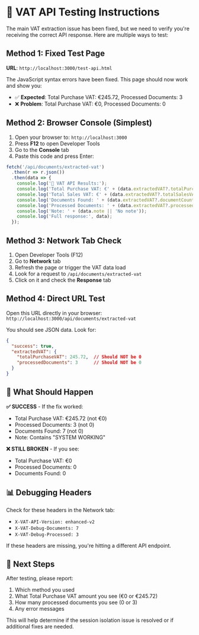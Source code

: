 # 🧪 VAT API Testing Instructions

The main VAT extraction issue has been fixed, but we need to verify you're receiving the correct API response. Here are multiple ways to test:

## Method 1: Fixed Test Page
**URL**: `http://localhost:3000/test-api.html`

The JavaScript syntax errors have been fixed. This page should now work and show you:
- ✅ **Expected**: Total Purchase VAT: €245.72, Processed Documents: 3
- ❌ **Problem**: Total Purchase VAT: €0, Processed Documents: 0

## Method 2: Browser Console (Simplest)
1. Open your browser to: `http://localhost:3000`
2. Press **F12** to open Developer Tools
3. Go to the **Console** tab
4. Paste this code and press Enter:

```javascript
fetch('/api/documents/extracted-vat')
  .then(r => r.json())
  .then(data => {
    console.log('🎯 VAT API Results:');
    console.log('Total Purchase VAT: €' + (data.extractedVAT?.totalPurchaseVAT || 0));
    console.log('Total Sales VAT: €' + (data.extractedVAT?.totalSalesVAT || 0));
    console.log('Documents Found: ' + (data.extractedVAT?.documentCount || 0));
    console.log('Processed Documents: ' + (data.extractedVAT?.processedDocuments || 0));
    console.log('Note: ' + (data.note || 'No note'));
    console.log('Full response:', data);
  });
```

## Method 3: Network Tab Check
1. Open Developer Tools (F12)
2. Go to **Network** tab
3. Refresh the page or trigger the VAT data load
4. Look for a request to `/api/documents/extracted-vat`
5. Click on it and check the **Response** tab

## Method 4: Direct URL Test
Open this URL directly in your browser:
`http://localhost:3000/api/documents/extracted-vat`

You should see JSON data. Look for:
```json
{
  "success": true,
  "extractedVAT": {
    "totalPurchaseVAT": 245.72,  // Should NOT be 0
    "processedDocuments": 3      // Should NOT be 0
  }
}
```

## 🎯 What Should Happen

**✅ SUCCESS** - If the fix worked:
- Total Purchase VAT: €245.72 (not €0)
- Processed Documents: 3 (not 0)
- Documents Found: 7 (not 0)
- Note: Contains "SYSTEM WORKING"

**❌ STILL BROKEN** - If you see:
- Total Purchase VAT: €0
- Processed Documents: 0
- Documents Found: 0

## 📊 Debugging Headers

Check for these headers in the Network tab:
- `X-VAT-API-Version: enhanced-v2`
- `X-VAT-Debug-Documents: 7`
- `X-VAT-Debug-Processed: 3`

If these headers are missing, you're hitting a different API endpoint.

## 🚨 Next Steps

After testing, please report:
1. Which method you used
2. What Total Purchase VAT amount you see (€0 or €245.72)
3. How many processed documents you see (0 or 3)
4. Any error messages

This will help determine if the session isolation issue is resolved or if additional fixes are needed.